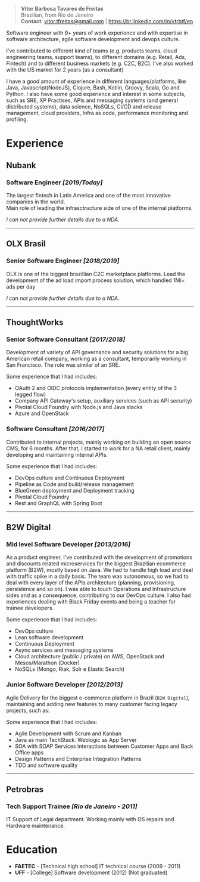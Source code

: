 > __Vitor Barbosa Tavares de Freitas__  
Brazilian, from Rio de Janeiro  
__Contact__: vitor.tfreitas@gmail.com | https://br.linkedin.com/in/vtrbtf/en  

Software engineer with 9+ years of work experience and with expertise in software architecture, agile software development and devops culture.

I've contributed to different kind of teams (e.g. products teams, cloud engineering teams, support teams), to different domains (e.g. Retail, Ads, Fintech) and to different business markets (e.g. C2C, B2C). I've also worked with the US market for 2 years (as a consultant)

I have a good amount of experience in different languages/platforms, like Java, Javascript(NodeJS), Clojure, Bash, Kotlin, Groovy, Scala, Go and Python. I also have some good experience and interest in some subjects, such as SRE, XP Practises, APIs and messaging systems (and general distributed systems), data science, NoSQLs, CI/CD and release management, cloud providers, Infra as code, performance monitoring and profiling.


# Experience

## Nubank
### Software Engineer _[2019/Today]_
The largest fintech in Latin America and one of the most innovative companies in the world.  
Main role of leading the infrasctructure side of one of the internal platforms. 

_I can not provide further details due to a NDA._

-----

## OLX Brasil
### Senior Software Engineer _[2018/2019]_
OLX is one of the biggest brazillian C2C marketplace platforms.
Lead the development of the ad load import process solution, which handled 1Mi+ ads per day

_I can not provide further details due to a NDA._

-----

## ThoughtWorks
### Senior Software Consultant _[2017/2018]_
Development of variety of API governance and security solutions for a big American retail company, working as a consultant, temporarily working in San Francisco. The role was similar of an SRE.

Some experience that I had includes:
- OAuth 2 and OIDC protocols implementation (every entity of the 3 legged flow)
- Company API Gateway's setup, auxiliary services (such as API security)
- Pivotal Cloud Foundry with Node.js and Java stacks
- Azure and OpenStack

### Software Consultant _[2016/2017]_
Contributed to internal projects, mainly working on building an open source CMS, for 6 months. After that, I started to work for a NA retail client, mainly developing and maintaining internal APIs.

Some experience that I had includes:
- DevOps culture and Continuous Deployment
- Pipeline as Code and build/release management
- BlueGreen deployment and Deployment tracking
- Pivotal Cloud Foundry
- Rest and GraphQL with Spring Boot

-----

## B2W Digital
### Mid level Software Developer  _[2013/2016]_
As a product engineer, I've contributed with the development of promotions and discounts related microservices for the biggest Brazilian ecommerce platform (B2W), mostly based on Java. We had to handle high load and deal with traffic spike in a daily basis. The team was autonomous, so we had to deal with every layer of the APIs architecture (planning, provisioning, persistence and so on). I was able to touch Operations and Infrastructure sides and as a consequence, contributing to our DevOps culture. I also had experiences dealing with Black Friday events and being a teacher for trainee developers.

Some experience that I had includes:
- DevOps culture
- Lean software development
- Continuous Deployment
- Async services and messaging systems
- Cloud architecture (public / private) on AWS, OpenStack and Mesos/Marathon (Docker)
- NoSQLs (Mongo, Riak, Solr e Elastic Search)

### Junior Software Developer  _[2012/2013]_
Agile Delivery for the biggest e-commerce platform in Brazil (`B2W Digital`), maintaining and adding new features to many customer facing legacy projects, such as:

Some experience that I had includes:
- Agile Development with Scrum and Kanban
- Java as main TechStack. Weblogic as App Server
- SOA with SOAP Services interactions between Customer Apps and Back Office apps
- Design Patterns and Enterprise Integration Patterns
- TDD and software quality 

--------

## Petrobras
### Tech Support Trainee _[Rio de Janeiro - 2011]_ 
IT Support of Legal department. Working mainly with OS repairs and Hardware maintenance.

# Education
- __FAETEC__ -  [Technical high school] IT technical course (2009 - 2011)
- __UFF__ -  [College] Software development  (2012) (Not graduated)
  
